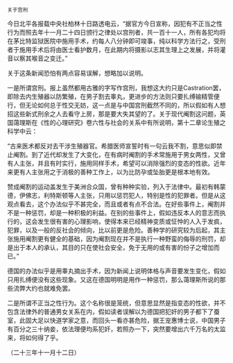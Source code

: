     关于宫刑 

   今日北平各报载中央社柏林十日路透电云，“据官方今日宣称，因犯有不正当之性行为而照去年十一月二十四日颁行之律处以宫刑者，共一百十一人，所有各犯均将在茅比特监狱医院中施用手术，约每人八分钟即可竣事，纯以科学方法行之，受刑者于施用手术后将由医士看护数月，在此期内将摄影以志其生理上之发展，并将灌音以察其喉音之变迁。”

   关于这条新闻恐怕有两点容易误解，想略加以说明。

   一是所谓宫刑。报上虽然都用古雅的字写作宫刑，我想这大约只是Castration罢，即除去内生殖器以防繁殖，在男子割去睾丸，更进步的方法则只要扎缚输精管便行，但无论如何总于性交无妨，这一点是与中国宫刑截然不同的，所以假如有人想招这些新式刑余之人去看守上房，那是要大失其望的了。关于现代阉割这问题，英国蔼理斯在《性的心理研究》卷六性与社会的关系中有所说明，第十二章论生殖之科学中云：

   “古来医术都反对去干涉生殖器官。希腊医师宣誓时有一句云我不割，意思似即禁止阉割。到了近代却发生了大变化，在有病时阉割的手术常施用于男女两性，又曾有人主张，并且有时实行，施用同样手术，希望可以消除强烈的变态的性欲。近年来更有人主张用之于消极的善种工作上，以为比防孕或坠胎更是根本地有效。

   赞成阉割的运动盖发生于美洲合众国，曾有种种实验，列入于法律中。最初有韩蒙德，伊佛志，利特斯顿等人主张，只用以惩罚犯人，特别是性的犯罪者。但是从这观点看去，这个办法似乎不甚完全，而且或者有点不合法。在好些事件上，阉割并不是一种惩罚，却是一种积极的利益。在别的些事件上，假如违反本人的意志而执行的，这会发生很有害的心理影响，使得本来已经精神变质或怔忡的人入于发疯，犯罪，以及一般的反社会的倾向，比以前更是危险。善种学的研究较为后起，其主张施用阉割更有健全的基础，因为阉割现在并不是执行一种野蛮的侮辱的刑罚，却是出于本人的承认，其目的只在使社会安全，免于无用的或有害的份子之增加而已。”

   德国的办法似乎是用睾丸摘出手术，因为新闻上说明体格与声音要发生变化，假如只用扎缚便没有这些现象。又这在德国明明是用作一种惩罚，那么蔼理斯所说的那些流弊大约也就难免罢。

   二是所谓不正当之性行为。这个名称很是笼统，但意思显然是指变态的性欲，并不包含法律外的普通男女关系在内，假如读者误解以为德国把犯奸的男子都下了蚕室，此固大足以快道学家之意，而回头一看亦甚危险，据王宠惠博士说，中国男子有百分之三十纳妾，依法理便均系犯奸，若照办一下，突然要增出六千万名的太监来，将如何得了乎。

   （二十三年十一月十二日）


